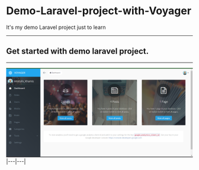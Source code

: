 # Demo-Laravel-project-with-Voyager
It's my demo Laravel project just to learn
___
## Get started with demo laravel project.
___
![screenshot](https://github.com/mstf-ai/img-folder/blob/main/Screenshot%202023-04-25%20032407.png?raw=true) 
|---|---|
